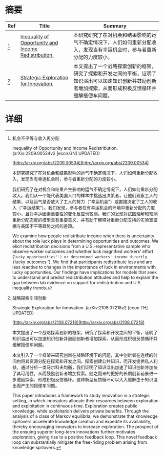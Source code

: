 # 摘要

| Ref | Title | Summary |
| --- | --- | --- |
| [^1] | [Inequality of Opportunity and Income Redistribution.](http://arxiv.org/abs/2209.00534) | 本研究研究了在对机会和结果影响的运气不确定情况下，人们如何重新分配收入，发现当有幸运机会时，参与者重新分配的力度较小。 |
| [^2] | [Strategic Exploration for Innovation.](http://arxiv.org/abs/2108.07218) | 本文提出了一个战略探索创新的框架，研究了探索和开发之间的平衡，证明了知识溢出可以加速知识创新并鼓励创新者增加探索，从而形成积极反馈循环并缓解搭便车问题。 |

# 详细

[^1]: 机会不平等与收入再分配

    Inequality of Opportunity and Income Redistribution. (arXiv:2209.00534v3 [econ.GN] UPDATED)

    [http://arxiv.org/abs/2209.00534](http://arxiv.org/abs/2209.00534)

    本研究研究了在对机会和结果影响的运气不确定情况下，人们如何重新分配收入，发现当有幸运机会时，参与者重新分配的力度较小。

    

    我们研究了在对机会和结果产生影响的运气不确定情况下，人们如何重新分配收入。我们从一个能代表美国人口的样本中挑选出决策者，让他们观察工人的结果，以及运气是否放大了工人的努力（“幸运机会”）或直接决定了工人的收入（“幸运结果”）。我们发现，参与者在有幸运机会的环境中重新分配的力度较小，且对幸运因素重要性的变化反应也较弱。我们的发现对试图理解和预测重新分配态度的模型具有重要意义，并有助于解释对重新分配支持的实验室证据与美国不平等趋势之间的差距。

    We examine how people redistribute income when there is uncertainty about the role luck plays in determining opportunities and outcomes. We elicit redistribution decisions from a U.S.-representative sample who observe worker outcomes and whether luck magnified workers' effort (``lucky opportunities'') or determined workers' income directly (``lucky outcomes''). We find that participants redistribute less and are less reactive to changes in the importance of luck in environments with lucky opportunities. Our findings have implications for models that seek to understand and predict redistribution attitudes and help to explain the gap between lab evidence on support for redistribution and U.S. inequality trends.
    
[^2]: 战略探索引领创新

    Strategic Exploration for Innovation. (arXiv:2108.07218v2 [econ.TH] UPDATED)

    [http://arxiv.org/abs/2108.07218](http://arxiv.org/abs/2108.07218)

    本文提出了一个战略探索创新的框架，研究了探索和开发之间的平衡，证明了知识溢出可以加速知识创新并鼓励创新者增加探索，从而形成积极反馈循环并缓解搭便车问题。

    

    本文引入了一个框架来研究创新在战略环境下的问题，其中创新者在连续的时间内将其资源分配在探索和开发之间。探索创建公共知识，而开发提供私人利益。通过分析一类马尔科夫均衡，我们证明了知识溢出加速了知识创新并加快了其可用性，从而鼓励创新者增加探索。随之而来的更好的长期创新前景进一步激励探索，形成积极反馈循环。这种新型反馈循环可以大大缓解由于知识溢出而产生的搭便车问题。

    This paper introduces a framework to study innovation in a strategic setting, in which innovators allocate their resources between exploration and exploitation in continuous time. Exploration creates public knowledge, while exploitation delivers private benefits. Through the analysis of a class of Markov equilibria, we demonstrate that knowledge spillovers accelerate knowledge creation and expedite its availability, thereby encouraging innovators to increase exploration. The prospect of the ensuing superior long-term innovations further motivates exploration, giving rise to a positive feedback loop. This novel feedback loop can substantially mitigate the free-riding problem arising from knowledge spillovers.
    

